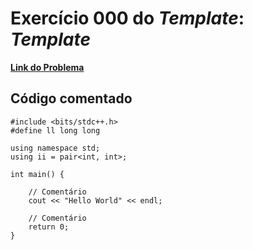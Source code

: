 # Exercício 000 do *Template*: *Template*

[**Link do Problema**](www.google.com)

## Código comentado

```
#include <bits/stdc++.h>
#define ll long long

using namespace std;
using ii = pair<int, int>;

int main() {

    // Comentário
    cout << "Hello World" << endl;

    // Comentário
    return 0;
}
```
